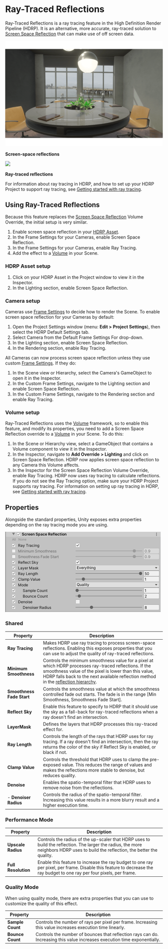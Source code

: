 # Ray-Traced Reflections

Ray-Traced Reflections is a ray tracing feature in the High Definition Render Pipeline (HDRP). It is an alternative, more accurate, ray-traced solution to [Screen Space Reflection](Override-Screen-Space-Reflection) that can make use of off screen data.

![](Images/RayTracedReflections1.png)

**Screen-space reflections**

![](Images/RayTracedReflections2.png)

**Ray-traced reflections**

For information about ray tracing in HDRP, and how to set up your HDRP Project to support ray tracing, see [Getting started with ray tracing](Ray-Tracing-Getting-Started.html).

## Using Ray-Traced Reflections

Because this feature replaces the [Screen Space Reflection](Override-Screen-Space-Reflection.html) Volume Override, the initial setup is very similar.

1. Enable screen space reflection in your [HDRP Asset](HDRP-Asset.html).
2. In the Frame Settings for your Cameras, enable Screen Space Reflection.
3. In the Frame Settings for your Cameras, enable Ray Tracing.
4. Add the effect to a [Volume](Volumes.html) in your Scene.

### HDRP Asset setup

1. Click on your HDRP Asset in the Project window to view it in the Inspector.
2. In the Lighting section, enable Screen Space Reflection.

### Camera setup

Cameras use [Frame Settings](Frame-Settings.html) to decide how to render the Scene. To enable screen space reflection for your Cameras by default:

1. Open the Project Settings window (menu: **Edit > Project Settings**), then select the HDRP Default Settings tab.
2. Select Camera from the Default Frame Settings For drop-down.
3. In the Lighting section, enable Screen Space Reflection.
4. In the Rendering section, enable Ray Tracing.

All Cameras can now process screen space reflection unless they use custom [Frame Settings](Frame-Settings.html). If they do:

1. In the Scene view or Hierarchy, select the Camera's GameObject to open it in the Inspector.
2. In the Custom Frame Settings, navigate to the Lighting section and enable Screen Space Reflection.
3. In the Custom Frame Settings, navigate to the Rendering section and enable Ray Tracing.

### Volume setup

Ray-Traced Reflections uses the [Volume](Volumes.html) framework, so to enable this feature, and modify its properties, you need to add a Screen Space Reflection override to a [Volume](Volumes.html) in your Scene. To do this:

1. In the Scene or Hierarchy view, select a GameObject that contains a Volume component to view it in the Inspector.
2. In the Inspector, navigate to ****Add Override > Lighting**** and click on Screen Space Reflection. HDRP now applies screen space reflection to any Camera this Volume affects.
3. In the Inspector for the Screen Space Reflection Volume Override, enable Ray Tracing. HDRP now uses ray tracing to calculate reflections. If you do not see the Ray Tracing option, make sure your HDRP Project supports ray tracing. For information on setting up ray tracing in HDRP, see [Getting started with ray tracing](Ray-Tracing-Getting-Started.html).

## Properties

Alongside the standard properties, Unity exposes extra properties depending on the ray tracing mode you are using.

![](Images/RayTracedReflections3.png)

### Shared

| Property                  | Description                                                  |
| ------------------------- | ------------------------------------------------------------ |
| **Ray Tracing**           | Makes HDRP use ray tracing to process screen-space reflections. Enabling this exposes properties that you can use to adjust the quality of ray-traced reflections. |
| **Minimum Smoothness**    | Controls the minimum smoothness value for a pixel at which HDRP processes ray-traced reflections. If the smoothness value of the pixel is lower than this value, HDRP falls back to the next available reflection method in the [reflection hierarchy](Reflection-in-HDRP.html#ReflectionHierarchy). |
| **Smoothness Fade Start** | Controls the smoothness value at which the smoothness controlled fade out starts. The fade is in the range [Min Smoothness, Smoothness Fade Start]. |
| **Reflect Sky**           | Enable this feature to specify to HDRP that it should use the sky as a fall-back for ray-traced reflections when a ray doesn't find an intersection. |
| **LayerMask**             | Defines the layers that HDRP processes this ray-traced effect for. |
| **Ray Length**            | Controls the length of the rays that HDRP uses for ray tracing. If a ray doesn't find an intersection, then the ray returns the color of the sky if Reflect Sky is enabled, or black if not. |
| **Clamp Value**           | Controls the threshold that HDRP uses to clamp the pre-exposed value. This reduces the range of values and makes the reflections more stable to denoise, but reduces quality. |
| **Denoise**               | Enables the spatio-temporal filter that HDRP uses to remove noise from the reflections. |
| - **Denoiser Radius**     | Controls the radius of the spatio-temporal filter. Increasing this value results in a more blurry result and a higher execution time. |

### Performance Mode

| Property            | Description                                                  |
| ------------------- | ------------------------------------------------------------ |
| **Upscale Radius**  | Controls the radius of the up-scaler that HDRP uses to build the reflection. The larger the radius, the more neighbors HDRP uses to build the reflection, the better the quality. |
| **Full Resolution** | Enable this feature to increase the ray budget to one ray per pixel, per frame. Disable this feature to decrease the ray budget to one ray per four pixels, per frame. |

### Quality Mode

When using quality mode, there are extra properties that you can use to customize the quality of this effect.

| Property         | Description                                                  |
| ---------------- | ------------------------------------------------------------ |
| **Sample Count** | Controls the number of rays per pixel per frame. Increasing this value increases execution time linearly. |
| **Bounce Count** | Controls the number of bounces that reflection rays can do. Increasing this value increases execution time exponentially. |